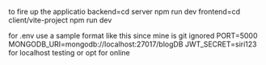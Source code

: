 to fire up the applicatio 
backend=cd server  npm run dev
frontend=cd client/vite-project npm run dev

for .env use a sample format like this since mine is git ignored
PORT=5000
MONGODB_URI=mongodb://localhost:27017/blogDB
JWT_SECRET=siri123
for localhost testing or opt for online

